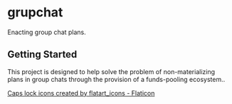 # grupchat

Enacting group chat plans.

## Getting Started

This project is designed to help solve the problem of non-materializing plans in group chats through the provision of a funds-pooling ecosystem..


<a href="https://www.flaticon.com/free-icons/caps-lock" title="caps lock icons">Caps lock icons created by flatart_icons - Flaticon</a>